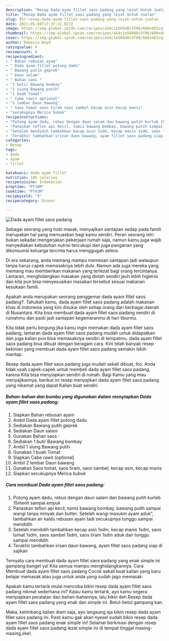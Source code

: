 ```yaml
---
description: "Resep Dada ayam fillet saos padang yang lezat Untuk Jualan"
title: "Resep Dada ayam fillet saos padang yang lezat Untuk Jualan"
slug: 957-resep-dada-ayam-fillet-saos-padang-yang-lezat-untuk-jualan
date: 2021-05-04T17:37:21.827Z
image: https://img-global.cpcdn.com/recipes/a54c1e568d8c5f08/680x482cq70/dada-ayam-fillet-saos-padang-foto-resep-utama.jpg
thumbnail: https://img-global.cpcdn.com/recipes/a54c1e568d8c5f08/680x482cq70/dada-ayam-fillet-saos-padang-foto-resep-utama.jpg
cover: https://img-global.cpcdn.com/recipes/a54c1e568d8c5f08/680x482cq70/dada-ayam-fillet-saos-padang-foto-resep-utama.jpg
author: Rebecca Boyd
ratingvalue: 4
reviewcount: 8
recipeingredient:
- " Bahan rebusan ayam"
- " Dada ayam fillet potong dadu"
- " Bawang putih geprek"
- " Daun salam"
- " Bahan saos "
- "1 butir Bawang bombay"
- "1 siung Bawang putih"
- "1 buah Tomat"
- " Cabe rawit optional"
- "2 lembar Daun bawang"
- " Saos tomat saos tiram saos sambel kecap asin kecap manis"
- "secukupnya Merica bubuk"
recipeinstructions:
- "Potong ayam dadu, rebus dengan daun salam dan bawang putih kurleb 15menit sampai empuk"
- "Panaskan teflon api kecil, tumis bawang bombay, bawang putih sampai wangi tanpa minyak dan butter. Setelah wangi masukin ayam aduk&#34;, tambahkan air kaldu rebusan ayam tadi secukupnya tunggu sampai mendidih"
- "Setelah mendidih tambahkan kecap asin 1sdm, kecap manis 1sdm, saos tomat 1sdm, saos sambel 1sdm, saos tiram 1sdm aduk dan tunggu sampai mendidih"
- "Terakhir tambahkan irisan daun bawang, ayam fillet saos padang siap di sajikan"
categories:
- Resep
tags:
- dada
- ayam
- fillet

katakunci: dada ayam fillet 
nutrition: 185 calories
recipecuisine: Indonesian
preptime: "PT16M"
cooktime: "PT43M"
recipeyield: "3"
recipecategory: Dinner

---
```



![Dada ayam fillet saos padang](https://img-global.cpcdn.com/recipes/a54c1e568d8c5f08/680x482cq70/dada-ayam-fillet-saos-padang-foto-resep-utama.jpg)

Sebagai seorang yang hobi masak, menyajikan santapan sedap pada famili merupakan hal yang memuaskan bagi kamu sendiri. Peran seorang istri bukan sekadar mengerjakan pekerjaan rumah saja, namun kamu juga wajib menyediakan kebutuhan nutrisi tercukupi dan juga panganan yang dikonsumsi keluarga tercinta harus menggugah selera.

Di era  sekarang, anda memang mampu memesan santapan jadi walaupun tanpa harus capek memasaknya lebih dulu. Namun ada juga mereka yang memang mau memberikan makanan yang terlezat bagi orang tercintanya. Lantaran, menghidangkan masakan yang diolah sendiri jauh lebih higienis dan kita pun bisa menyesuaikan masakan tersebut sesuai makanan kesukaan famili. 



Apakah anda merupakan seorang penggemar dada ayam fillet saos padang?. Tahukah kamu, dada ayam fillet saos padang adalah makanan khas di Indonesia yang kini disukai oleh setiap orang dari berbagai daerah di Nusantara. Kita bisa membuat dada ayam fillet saos padang sendiri di rumahmu dan pasti jadi santapan kegemaranmu di hari liburmu.

Kita tidak perlu bingung jika kamu ingin memakan dada ayam fillet saos padang, lantaran dada ayam fillet saos padang mudah untuk didapatkan dan juga kalian pun bisa memasaknya sendiri di tempatmu. dada ayam fillet saos padang bisa dibuat dengan beragam cara. Kini telah banyak resep kekinian yang membuat dada ayam fillet saos padang semakin lebih mantap.

Resep dada ayam fillet saos padang juga mudah sekali dibuat, lho. Anda tidak usah capek-capek untuk membeli dada ayam fillet saos padang, karena Kita bisa menyiapkan sendiri di rumah. Bagi Kamu yang mau menyajikannya, berikut ini resep menyajikan dada ayam fillet saos padang yang nikamat yang dapat Kalian buat sendiri.

<!--inarticleads1-->

##### Bahan-bahan dan bumbu yang digunakan dalam menyiapkan Dada ayam fillet saos padang:

1. Siapkan  Bahan rebusan ayam
1. Ambil  Dada ayam fillet potong dadu
1. Sediakan  Bawang putih geprek
1. Sediakan  Daun salam
1. Gunakan  Bahan saos :
1. Sediakan 1 butir Bawang bombay
1. Ambil 1 siung Bawang putih
1. Gunakan 1 buah Tomat
1. Siapkan  Cabe rawit (optional)
1. Ambil 2 lembar Daun bawang
1. Gunakan  Saos tomat, saos tiram, saos sambel, kecap asin, kecap manis
1. Siapkan secukupnya Merica bubuk




<!--inarticleads2-->

##### Cara membuat Dada ayam fillet saos padang:

1. Potong ayam dadu, rebus dengan daun salam dan bawang putih kurleb 15menit sampai empuk
1. Panaskan teflon api kecil, tumis bawang bombay, bawang putih sampai wangi tanpa minyak dan butter. Setelah wangi masukin ayam aduk&#34;, tambahkan air kaldu rebusan ayam tadi secukupnya tunggu sampai mendidih
1. Setelah mendidih tambahkan kecap asin 1sdm, kecap manis 1sdm, saos tomat 1sdm, saos sambel 1sdm, saos tiram 1sdm aduk dan tunggu sampai mendidih
1. Terakhir tambahkan irisan daun bawang, ayam fillet saos padang siap di sajikan




Ternyata cara membuat dada ayam fillet saos padang yang enak simple ini gampang banget ya! Kita semua mampu menghidangkannya. Cara Membuat dada ayam fillet saos padang Cocok sekali buat kalian yang baru belajar memasak atau juga untuk anda yang sudah jago memasak.

Apakah kamu tertarik mulai mencoba bikin resep dada ayam fillet saos padang nikmat sederhana ini? Kalau kamu tertarik, ayo kamu segera menyiapkan peralatan dan bahan-bahannya, lalu bikin deh Resep dada ayam fillet saos padang yang enak dan simple ini. Betul-betul gampang kan. 

Maka, ketimbang kalian diam saja, ayo langsung aja bikin resep dada ayam fillet saos padang ini. Pasti kamu gak akan nyesel sudah bikin resep dada ayam fillet saos padang enak simple ini! Selamat berkreasi dengan resep dada ayam fillet saos padang lezat simple ini di tempat tinggal masing-masing,oke!.

